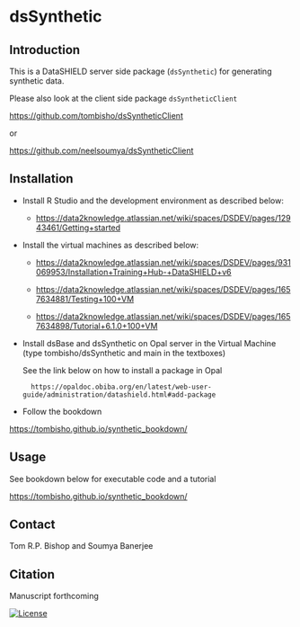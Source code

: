 dsSynthetic
============

## Introduction

This is a DataSHIELD server side package (`dsSynthetic`) for generating synthetic data.

Please also look at the client side package `dsSyntheticClient`

https://github.com/tombisho/dsSyntheticClient

or

https://github.com/neelsoumya/dsSyntheticClient


## Installation


* Install R Studio and the development environment as described below:

    * https://data2knowledge.atlassian.net/wiki/spaces/DSDEV/pages/12943461/Getting+started


* Install the virtual machines as described below:

    * https://data2knowledge.atlassian.net/wiki/spaces/DSDEV/pages/931069953/Installation+Training+Hub-+DataSHIELD+v6

    * https://data2knowledge.atlassian.net/wiki/spaces/DSDEV/pages/1657634881/Testing+100+VM

    * https://data2knowledge.atlassian.net/wiki/spaces/DSDEV/pages/1657634898/Tutorial+6.1.0+100+VM

* Install dsBase and dsSynthetic on Opal server in the Virtual Machine (type tombisho/dsSynthetic and main in the textboxes) 

     See the link below on how to install a package in Opal
     
        https://opaldoc.obiba.org/en/latest/web-user-guide/administration/datashield.html#add-package

* Follow the bookdown

https://tombisho.github.io/synthetic_bookdown/


## Usage

See bookdown below for executable code and a tutorial

https://tombisho.github.io/synthetic_bookdown/


## Contact

Tom R.P. Bishop and Soumya Banerjee


## Citation

Manuscript forthcoming

[![License](https://img.shields.io/badge/license-GPLv3-blue.svg)](https://www.gnu.org/licenses/gpl-3.0.html)
